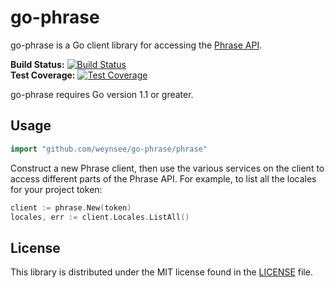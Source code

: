 # go-phrase #

go-phrase is a Go client library for accessing the [Phrase API](http://docs.phraseapp.com/api/v1/).

**Build Status:** [![Build Status](https://travis-ci.org/weynsee/go-phrase.svg?branch=master)](https://travis-ci.org/weynsee/go-phrase)  
**Test Coverage:** [![Test Coverage](https://coveralls.io/repos/weynsee/go-phrase/badge.svg?branch=master)](https://coveralls.io/r/weynsee/go-phrase?branch=master)

go-phrase requires Go version 1.1 or greater.

## Usage ##

```go
import "github.com/weynsee/go-phrase/phrase"
```

Construct a new Phrase client, then use the various services on the client to
access different parts of the Phrase API.  For example, to list all
the locales for your project token:

```go
client := phrase.New(token)
locales, err := client.Locales.ListAll()
```
## License ##

This library is distributed under the MIT license found in the [LICENSE](./LICENSE)
file.
